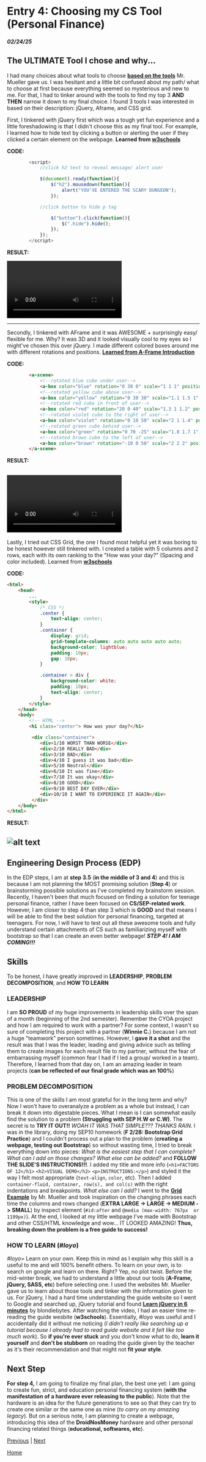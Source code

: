 # Entry 4: Choosing my CS Tool (Personal Finance)
##### 02/24/25

## The ULTIMATE Tool I chose and why...

I had many choices about what tools to choose **[based on the tools](https://docs.google.com/document/d/1zk4vM_UA_RsFvwL_suia-W7FNIXsDTqOurXGuCnnhsg/preview?tab=t.0)** Mr. Mueller gave us. I was hesitant and a little bit confused about my path/ what to choose at first because everything seemed so mysterious and new to me. For that, I had to tinker around with the tools to find my top 3 **AND THEN** narrow it down to my final choice. I found 3 tools I was interested in based on their description: jQuery, Aframe, and CSS grid.

First, I tinkered with jQuery first which was a tough yet fun experience and a little foreshadowing is that I didn't choose this as my final tool. For example, I learned how to hide text by clicking a button or alerting the user if they clicked a certain element on the webpage. **Learned from [w3schools](https://www.w3schools.com/jquERy/default.asp)**

**CODE:**

``` js
        <script>
            //click h2 text to reveal message/ alert user

            $(document).ready(function(){
                $("h2").mousedown(function(){
                    alert("YOU'VE ENTERED THE SCARY DUNGEON");
                });

            //click button to hide p tag

                $("button").click(function(){
                    $(".hide").hide();
                });
            });
        </script>
```
**RESULT:**

<video controls src="Screen recording 2025-02-28 10.30.05 AM.mp4" title="Title"></video>

---

Secondly, I tinkered with AFrame and it was AWESOME + surprisingly easy/ flexible for me. Why? It was 3D and it looked visually cool to my eyes so I might've chosen this over jQuery. I made different colored boxes around me with different rotations and positions. **[Learned from A-Frame Introduction](https://aframe.io/docs/1.5.0/introduction/)**

**CODE:**

``` html
        <a-scene>
            <!--rotated blue cube under user-->
            <a-box color="blue" rotation="0 30 0" scale="1 1 1" position="0 0 0"></a-box>
            <!--rotated yellow cube above user-->
            <a-box color="yellow" rotation="0 30 30" scale="1.1 1.5 1" position="0 3 0"></a-box>
            <!--rotated red cube in front of user-->
            <a-box color="red" rotation="20 0 40" scale="1.3 1 1.2" position="0 1.5 -5"></a-box>
            <!--rotated violet cube to the right of user-->
            <a-box color="violet" rotation="0 10 50" scale="2 1 1.4" position="5 1.5 0"></a-box>
            <!--rotated green cube behind user-->
            <a-box color="green" rotation="0 70 -25" scale="1.8 1.7 1" position="0 1.5 5"></a-box>
            <!--rotated brown cube to the left of user-->
            <a-box color="brown" rotation="-10 0 50" scale="2 2 2" position="-5 1.5 0"></a-box>
        </a-scene>
```
**RESULT:**

[<video controls src="Screen Recording 2025-02-24 at 4.12.55 PM.mp4" title="Title"></video>](https://github.com/user-attachments/assets/7856902b-165d-46e5-a6e1-2a260e9b70d9
)
---
Lastly, I tried out CSS Grid, the one I found most helpful yet it was boring to be honest however still tinkered with. I created a table with 5 columns and 2 rows, each with its own ranking to the "How was your day?" (Spacing and color included). Learned from **[w3schools](https://www.w3schools.com/css/css_grid.asp)**

**CODE:**

``` html
<html>
    <head>
        ...
        <style>
            /* CSS */
            .center {
                text-align: center;
            }
            .container {
                display: grid;
                grid-template-columns: auto auto auto auto auto;
                background-color: lightblue;
                padding: 10px;
                gap: 10px;
            }

            .container > div {
                background-color: white;
                padding: 10px;
                text-align: center;
            }
        </style>
    </head>
    <body>
        <!-- HTML -->
        <h1 class="center"> How was your day?</h1>

         <div class="container">
            <div>1/10 WORST THAN WORSE</div>
            <div>2/10 REALLY BAD</div>
            <div>3/10 BAD</div>
            <div>4/10 I guess it was bad</div>
            <div>5/10 Neutral</div>
            <div>6/10 It was fine</div>
            <div>7/10 It was okay</div>
            <div>8/10 GOOD</div>
            <div>9/10 BEST DAY EVER</div>
            <div>10/10 I WANT TO EXPERIENCE IT AGAIN</div>
         </div>
    </body>
</html>
```
**RESULT:**

![alt text](<Screenshot 2025-02-28 10.22.18 AM.png>)
---

## Engineering Design Process (EDP)

In the EDP steps, I am at **step 3.5** (**in the middle of 3 and 4**) and this is because I am not planning the MOST promising solution (**Step 4**) or brainstorming possible solutions as I've completed my brainstorm session.  Recently, I haven't been that much focused on finding a solution for teenage personal finance, rather I have been focused on **CS/SEP-related work**. However, I am closer to step 4 than step 3 which is **GOOD** and that means I will be able to find the best solution for personal financing, targeted at teenagers. For now, I will have to test out all these awesome tools and fully understand certain attachments of CS such as familiarizing myself with bootstrap so that I can create an even better webpage! *__STEP 4! I AM COMING!!!__*

## Skills

To be honest, I have greatly improved in **LEADERSHIP**, **PROBLEM DECOMPOSITION**, and **HOW TO LEARN**

### LEADERSHIP
I am **SO PROUD** of my huge improvements in leadership skills over the span of a month (beginning of the 2nd semester). Remember the CYOA project and how I am required to work with a partner? For some context, I wasn't so sure of completing this project with a partner (**Winnie C.**) because I am not a huge "teamwork" person sometimes. However, I **gave it a shot** and the result was that I was the leader, leading and giving advice such as telling them to create images for each result file to my partner, without the fear of embarrassing myself (common fear I had if I led a group/ worked in a team). Therefore, I learned from that day on, I am an amazing leader in team projects (**can be reflected of our final grade which was an 100%**)

### PROBLEM DECOMPOSITION

This is one of the skills I am most grateful for in the long term and why? Now I won't have to overanalyze a problem as a whole but instead, I can break it down into digestable pieces. What I mean is I can somewhat easily find the solution to a problem **(Struggling with SEP H.W or C.W)**. The secret is to **TRY IT OUT!!** *WOAH IT WAS THAT SIMPLE??? THANKS RAIN*. I was in the library, doing my SEP10 homework (**F 2/28: Bootstrap Grid Practice**) and I couldn't process out a plan to the problem (**creating a webpage, testing out Bootstrap**) so without wasting time, I tried to break everything down into pieces: *What is the easiest step that I can complete?* *What can I add on those changes?* *What else can be added?* and **FOLLOW THE SLIDE'S INSTRUCTIONS!!!**. I added my title and more info (`<h1>FACTORS OF 12</h1>` `<h2>VISUAL DEMO</h2>` `<p>INSTRUCTIONS:</p>`) and styled it the way I felt most appropriate (`text-align`, `color`, etc). Then I added `container-fluid, container, row(s), and col(s)` with the right indentations and breakpoints. *What else can I add?* I went to the **[Grid Example](https://bmuellerhstat.github.io/solo/bootstrap-grid-example.html)** by Mr. Mueller and took inspiration on the changing phrases each time the columns and rows changed (**EXTRA LARGE -> LARGE -> MEDIUM -> SMALL**) by inspect element (`#id:after` and `@media (max-width: 767px  or 1199px)`). At the end, I looked at my little webpage I've made with Bootstrap and other CSS/HTML knowledge and wow... IT LOOKED AMAZING! **Thus, breaking down the problem is a free guide to success!**

### HOW TO LEARN (*#loyo*)

*#loyo*= Learn on your own. Keep this in mind as I explain why this skill is a useful to me and will 100% benefit others. To learn on your own, is to search on google and learn on there. Right? Yep, no plot twist. Before the mid-winter break, we had to understand a little about our tools (**A-Frame, jQuery, SASS, etc**) before selecting one. I used the websites Mr. Mueller gave us to learn about those tools and tinker with the information given to us. For jQuery, I had a hard time understanding the guide website so I went to Google and searched up, jQuery tutorial and found **[Learn jQuery in 6 minutes](https://www.youtube.com/watch?v=JjIvF0yikGU)** by blondiebytes. After watching the video, I had an easier time re-reading the guide wesbite (**w3schools**). Essentially, *#loyo* was useful and I accidentally did it without me noticing (*I didn't really like searching up a tutorial because I already had to read guide website and it felt like too much work*). So **if you're ever stuck** and you don't know what to do, **learn it yourself** and **don't be stubborn** on reading the guide given by the teacher as it's their recommendation and that might not **fit your style**.

## Next Step

**For step 4,** I am going to finalize my final plan, the best one yet: I am going to create fun, strict, and education personal financing system (**with the manifestation of a hardware ever releasing to the public**). Note that the hardware is an idea for the future generations to see so that they can try to create one similar or the same one as mine (*to carry on my amazing legacy*). But on a serious note, I am planning to create a webpage, introducing this idea of the **DroidNosMoney** hardware and other personal financing related things (**educational, softwares, etc**).

[Previous](entry03.md) | [Next](entry05.md)

[Home](../README.md)
